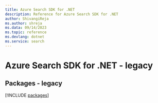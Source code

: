 ```yaml
---
title: Azure Search SDK for .NET
description: Reference for Azure Search SDK for .NET
author: ShivangiReja
ms.author: shreja
ms.data: 09/14/2023
ms.topic: reference
ms.devlang: dotnet
ms.service: search
---
```

# Azure Search SDK for .NET - legacy
## Packages - legacy
[!INCLUDE [packages](search-index.md)]